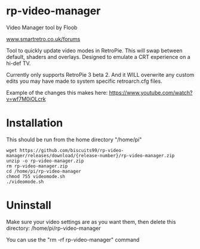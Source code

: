 

# rp-video-manager

Video Manager tool by Floob

www.smartretro.co.uk/forums

Tool to quickly update video modes in RetroPie. This will swap between default, shaders and overlays. Designed to emulate a CRT experience on a hi-def TV.

Currently only supports RetroPie 3 beta 2. And it WILL overwrite any custom edits you may have made to system specific retroarch.cfg files.

Example of the changes this makes here:
https://www.youtube.com/watch?v=wf7M0iOLcrk

Installation
============

This should be run from the home directory "/home/pi"

```
wget https://github.com/biscuits99/rp-video-manager/releases/download/{release-number}/rp-video-manager.zip
unzip -o rp-video-manager.zip
rm rp-video-manager.zip
cd /home/pi/rp-video-manager
chmod 755 videomode.sh
./videomode.sh
```

Uninstall
==========
Make sure your video settings are as you want them, then delete this directory:
/home/pi/rp-video-manager

You can use the "rm -rf rp-video-manager" command
